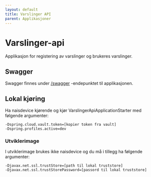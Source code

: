 ```yaml
---
layout: default
title: Varslinger API
parent: Applikasjoner
---
```


# Varslinger-api
Applikasjon for registering av varslinger og brukeres varslinger. 

## Swagger
Swagger finnes under [/swagger](https://testnorge-varslinger-api.dev.adeo.no/swagger) -endepunktet til applikasjonen.

## Lokal kjøring
Ha naisdevice kjørende og kjør VarslingerApiApplicationStarter med følgende argumenter:
```
-Dspring.cloud.vault.token=[kopier token fra vault]
-Dspring.profiles.active=dev
```

### Utviklerimage
I utviklerimage brukes ikke naisdevice og du må i tillegg ha følgende argumenter:
```
-Djavax.net.ssl.trustStore=[path til lokal truststore]
-Djavax.net.ssl.trustStorePassword=[passord til lokal truststore]
```

